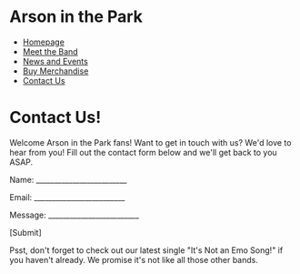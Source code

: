 # Arson in the Park
- [Homepage](index.md)
- [Meet the Band](MeetTheBand.md)
- [News and Events](NewsAndEvents.md)
- [Buy Merchandise](BuyMerchandise.md)
- [Contact Us](ContactUs.md)

# Contact Us!
Welcome Arson in the Park fans! Want to get in touch with us? We'd love to hear from you! Fill out the contact form below and we'll get back to you ASAP.

Name: _________________________

Email: _________________________

Message: _________________________

[Submit]

Psst, don't forget to check out our latest single "It's Not an Emo Song!" if you haven't already. We promise it's not like all those other bands.
